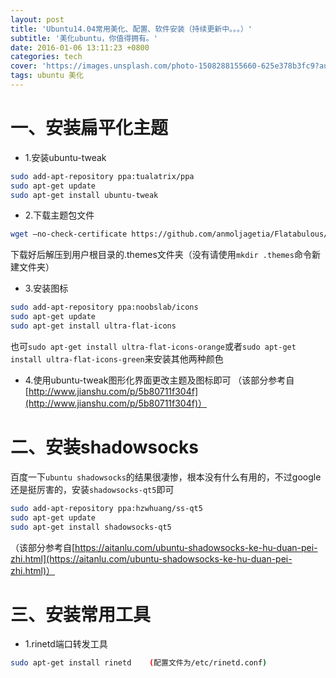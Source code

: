 ```yaml
---
layout: post
title: 'Ubuntu14.04常用美化、配置、软件安装（持续更新中。。。）'
subtitle: '美化ubuntu，你值得拥有。'
date: 2016-01-06 13:11:23 +0800
categories: tech
cover: 'https://images.unsplash.com/photo-1508288155660-625e378b3fc9?auto=format&fit=crop&w=1500&q=80'
tags: ubuntu 美化
---
```


# 一、安装扁平化主题
- 1.安装ubuntu-tweak

```bash
sudo add-apt-repository ppa:tualatrix/ppa
sudo apt-get update
sudo apt-get install ubuntu-tweak
```
- 2.下载主题包文件

```bash
wget –no-check-certificate https://github.com/anmoljagetia/Flatabulous/archive/master.zip
```
下载好后解压到用户根目录的.themes文件夹（没有请使用`mkdir .themes`命令新建文件夹）
- 3.安装图标

```bash
sudo add-apt-repository ppa:noobslab/icons
sudo apt-get update
sudo apt-get install ultra-flat-icons
```

也可`sudo apt-get install ultra-flat-icons-orange`或者`sudo apt-get install ultra-flat-icons-green`来安装其他两种颜色
- 4.使用ubuntu-tweak图形化界面更改主题及图标即可
（该部分参考自[http://www.jianshu.com/p/5b80711f304f](http://www.jianshu.com/p/5b80711f304f)）

# 二、安装shadowsocks
百度一下`ubuntu shadowsocks`的结果很凄惨，根本没有什么有用的，不过google还是挺厉害的，安装`shadowsocks-qt5`即可

```bash
sudo add-apt-repository ppa:hzwhuang/ss-qt5
sudo apt-get update
sudo apt-get install shadowsocks-qt5
```

（该部分参考自[https://aitanlu.com/ubuntu-shadowsocks-ke-hu-duan-pei-zhi.html](https://aitanlu.com/ubuntu-shadowsocks-ke-hu-duan-pei-zhi.html)）

# 三、安装常用工具
- 1.rinetd端口转发工具

```bash
sudo apt-get install rinetd    (配置文件为/etc/rinetd.conf)
```